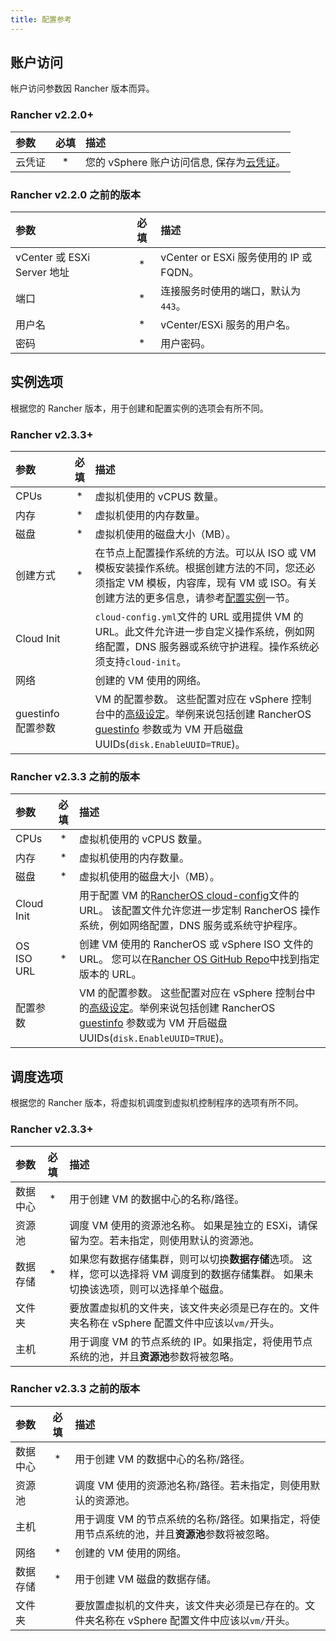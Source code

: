 ```yaml
---
title: 配置参考
---
```


## 账户访问

帐户访问参数因 Rancher 版本而异。

### Rancher v2.2.0+

| 参数   | 必填 | 描述                                                                                      |
| :----- | :--: | :---------------------------------------------------------------------------------------- |
| 云凭证 |  \*  | 您的 vSphere 账户访问信息, 保存为[云凭证](/docs/user-settings/cloud-credentials/_index)。 |

### Rancher v2.2.0 之前的版本

| 参数                        | 必填 | 描述                                    |
| :-------------------------- | :--: | :-------------------------------------- |
| vCenter 或 ESXi Server 地址 |  \*  | vCenter or ESXi 服务使用的 IP 或 FQDN。 |
| 端口                        |  \*  | 连接服务时使用的端口，默认为`443`。     |
| 用户名                      |  \*  | vCenter/ESXi 服务的用户名。             |
| 密码                        |  \*  | 用户密码。                              |

## 实例选项

根据您的 Rancher 版本，用于创建和配置实例的选项会有所不同。

### Rancher v2.3.3+

| 参数               | 必填 | 描述                                                                                                                                                                                                                                                                                                      |
| :----------------- | :--: | :-------------------------------------------------------------------------------------------------------------------------------------------------------------------------------------------------------------------------------------------------------------------------------------------------------- |
| CPUs               |  \*  | 虚拟机使用的 vCPUS 数量。                                                                                                                                                                                                                                                                                 |
| 内存               |  \*  | 虚拟机使用的内存数量。                                                                                                                                                                                                                                                                                    |
| 磁盘               |  \*  | 虚拟机使用的磁盘大小（MB）。                                                                                                                                                                                                                                                                              |
| 创建方式           |  \*  | 在节点上配置操作系统的方法。可以从 ISO 或 VM 模板安装操作系统。根据创建方法的不同，您还必须指定 VM 模板，内容库，现有 VM 或 ISO。有关创建方法的更多信息，请参考[配置实例](/docs/cluster-provisioning/rke-clusters/node-pools/vsphere/provisioning-vsphere-clusters/_index)一节。                          |
| Cloud Init         |      | `cloud-config.yml`文件的 URL 或用提供 VM 的 URL。此文件允许进一步自定义操作系统，例如网络配置，DNS 服务器或系统守护进程。操作系统必须支持`cloud-init`。                                                                                                                                                   |
| 网络               |      | 创建的 VM 使用的网络。                                                                                                                                                                                                                                                                                    |
| guestinfo 配置参数 |      | VM 的配置参数。 这些配置对应在 vSphere 控制台中的[高级设定](https://kb.vmware.com/s/article/1016098)。举例来说包括创建 RancherOS [guestinfo](https://rancher.com/docs/os/v1.x/en/installation/running-rancheros/cloud/vmware-esxi/#vmware-guestinfo) 参数或为 VM 开启磁盘 UUIDs(`disk.EnableUUID=TRUE`)。 |

### Rancher v2.3.3 之前的版本

| 参数       | 必填 | 描述                                                                                                                                                                                                                                                                                                      |
| :--------- | :--: | :-------------------------------------------------------------------------------------------------------------------------------------------------------------------------------------------------------------------------------------------------------------------------------------------------------- |
| CPUs       |  \*  | 虚拟机使用的 vCPUS 数量。                                                                                                                                                                                                                                                                                 |
| 内存       |  \*  | 虚拟机使用的内存数量。                                                                                                                                                                                                                                                                                    |
| 磁盘       |  \*  | 虚拟机使用的磁盘大小（MB）。                                                                                                                                                                                                                                                                              |
| Cloud Init |      | 用于配置 VM 的[RancherOS cloud-config](https://rancher.com/docs/os/v1.x/en/installation/configuration/)文件的 URL。 该配置文件允许您进一步定制 RancherOS 操作系统，例如网络配置，DNS 服务或系统守护程序。                                                                                                 |
| OS ISO URL |  \*  | 创建 VM 使用的 RancherOS 或 vSphere ISO 文件的 URL。 您可以在[Rancher OS GitHub Repo](https://github.com/rancher/os)中找到指定版本的 URL。                                                                                                                                                                |
| 配置参数   |      | VM 的配置参数。 这些配置对应在 vSphere 控制台中的[高级设定](https://kb.vmware.com/s/article/1016098)。举例来说包括创建 RancherOS [guestinfo](https://rancher.com/docs/os/v1.x/en/installation/running-rancheros/cloud/vmware-esxi/#vmware-guestinfo) 参数或为 VM 开启磁盘 UUIDs(`disk.EnableUUID=TRUE`)。 |

## 调度选项

根据您的 Rancher 版本，将虚拟机调度到虚拟机控制程序的选项有所不同。

### Rancher v2.3.3+

| 参数     | 必填 | 描述                                                                                                                                   |
| :------- | :--: | :------------------------------------------------------------------------------------------------------------------------------------- |
| 数据中心 |  \*  | 用于创建 VM 的数据中心的名称/路径。                                                                                                    |
| 资源池   |      | 调度 VM 使用的资源池名称。 如果是独立的 ESXi，请保留为空。若未指定，则使用默认的资源池。                                               |
| 数据存储 |  \*  | 如果您有数据存储集群，则可以切换**数据存储**选项。 这样，您可以选择将 VM 调度到的数据存储集群。 如果未切换该选项，则可以选择单个磁盘。 |
| 文件夹   |      | 要放置虚拟机的文件夹，该文件夹必须是已存在的。文件夹名称在 vSphere 配置文件中应该以`vm/`开头。                                         |
| 主机     |      | 用于调度 VM 的节点系统的 IP。如果指定，将使用节点系统的池，并且**资源池**参数将被忽略。                                                |

### Rancher v2.3.3 之前的版本

| 参数     | 必填 | 描述                                                                                           |
| :------- | :--: | :--------------------------------------------------------------------------------------------- |
| 数据中心 |  \*  | 用于创建 VM 的数据中心的名称/路径。                                                            |
| 资源池   |      | 调度 VM 使用的资源池名称/路径。若未指定，则使用默认的资源池。                                  |
| 主机     |      | 用于调度 VM 的节点系统的名称/路径。如果指定，将使用节点系统的池，并且**资源池**参数将被忽略。  |
| 网络     |  \*  | 创建的 VM 使用的网络。                                                                         |
| 数据存储 |  \*  | 用于创建 VM 磁盘的数据存储。                                                                   |
| 文件夹   |      | 要放置虚拟机的文件夹，该文件夹必须是已存在的。文件夹名称在 vSphere 配置文件中应该以`vm/`开头。 |
